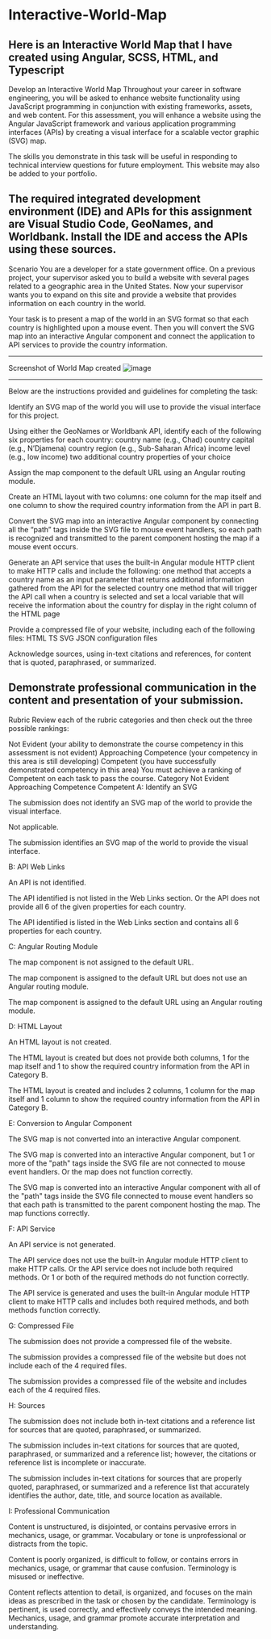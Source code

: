 # Interactive-World-Map
Here is an Interactive World Map that I have created using Angular, SCSS, HTML, and Typescript
----------------------------------------------------------------------------------------------------------------------------------------------------------------------------------------------
Develop an Interactive World Map
Throughout your career in software engineering, you will be asked to enhance website functionality using JavaScript programming in conjunction with existing frameworks, assets, and web content. For this assessment, you will enhance a website using the Angular JavaScript framework and various application programming interfaces (APIs) by creating a visual interface for a scalable vector graphic (SVG) map.

The skills you demonstrate in this task will be useful in responding to technical interview questions for future employment. This website may also be added to your portfolio.

The required integrated development environment (IDE) and APIs for this assignment are Visual Studio Code, GeoNames, and Worldbank. Install the IDE and access the APIs using these sources.
----------------------------------------------------------------------------------------------------------------------------------------------------------------------------------------------
Scenario
You are a developer for a state government office. On a previous project, your supervisor asked you to build a website with several pages related to a geographic area in the United States. Now your supervisor wants you to expand on this site and provide a website that provides information on each country in the world.

Your task is to present a map of the world in an SVG format so that each country is highlighted upon a mouse event. Then you will convert the SVG map into an interactive Angular component and connect the application to API services to provide the country information.


----------------------------------------------------------------------------------------------------------------------------------------------------------------------------------------------
Screenshot of World Map created  ![image](https://github.com/user-attachments/assets/0a592528-5fba-4a3c-8e7c-bc2f10424e69)

----------------------------------------------------------------------------------------------------------------------------------------------------------------------------------------------
Below are the instructions provided and guidelines for completing the task:

Identify an SVG map of the world you will use to provide the visual interface for this project.

Using either the GeoNames  or Worldbank  API, identify each of the following six properties for each country:
    country name (e.g., Chad)
    country capital (e.g., N’Djamena)
    country region (e.g., Sub-Saharan Africa)
    income level (e.g., low income)
two additional country properties of your choice

Assign the map component to the default URL using an Angular routing module.

Create an HTML layout with two columns: one column for the map itself and one column to show the required country information from the API in part B.

Convert the SVG map into an interactive Angular component by connecting all the “path” tags inside the SVG file to mouse event handlers, so each path is recognized and transmitted to the parent component hosting the map if a mouse event occurs.

Generate an API service that uses the built-in Angular module HTTP client to make HTTP calls and include the following:
one method that accepts a country name as an input parameter that returns additional information gathered from the API for the selected country
one method that will trigger the API call when a country is selected and set a local variable that will receive the information about the country for display in the right column of the HTML page

Provide a compressed file of your website, including each of the following files:
    HTML
    TS
    SVG
    JSON configuration files
    
Acknowledge sources, using in-text citations and references, for content that is quoted, paraphrased, or summarized.

Demonstrate professional communication in the content and presentation of your submission.
--------------------------------------------------------------------------------------------------------------------------------------------------------------------------------------------------

Rubric
Review each of the rubric categories and then check out the three possible rankings:

Not Evident (your ability to demonstrate the course competency in this assessment is not evident)
Approaching Competence (your competency in this area is still developing)
Competent (you have successfully demonstrated competency in this area)
 You must achieve a ranking of Competent on each task to pass the course.
Category
Not Evident
Approaching Competence
Competent
A: Identify an SVG

The submission does not identify an SVG map of the world to provide the visual interface.

Not applicable.

The submission identifies an SVG map of the world to provide the visual interface.

B: API Web Links

An API is not identified.

The API identified is not listed in the Web Links section. Or the API does not provide all 6 of the given properties for each country.

The API identified is listed in the Web Links section and contains all 6 properties for each country.

C: Angular Routing Module

The map component is not assigned to the default URL.

The map component is assigned to the default URL but does not use an Angular routing module.

The map component is assigned to the default URL using an Angular routing module.

D: HTML Layout

An HTML layout is not created.

The HTML layout is created but does not provide both columns, 1 for the map itself and 1 to show the required country information from the API in Category B.

The HTML layout is created and includes 2 columns, 1 column for the map itself and 1 column to show the required country information from the API in Category B.

E: Conversion to Angular Component

The SVG map is not converted into an interactive Angular component.

The SVG map is converted into an interactive Angular component, but 1 or more of the "path" tags inside the SVG file are not connected to mouse event handlers. Or the map does not function correctly.

The SVG map is converted into an interactive Angular component with all of the "path" tags inside the SVG file connected to mouse event handlers so that each path is transmitted to the parent component hosting the map. The map functions correctly.

F: API Service

An API service is not generated.

The API service does not use the built-in Angular module HTTP client to make HTTP calls. Or the API service does not include both required methods. Or 1 or both of the required methods do not function correctly.

The API service is generated and uses the built-in Angular module HTTP client to make HTTP calls and includes both required methods, and both methods function correctly.

G: Compressed File

The submission does not provide a compressed file of the website.

The submission provides a compressed file of the website but does not include each of the 4 required files.

The submission provides a compressed file of the website and includes each of the 4 required files.

H: Sources

The submission does not include both in-text citations and a reference list for sources that are quoted, paraphrased, or summarized.

The submission includes in-text citations for sources that are quoted, paraphrased, or summarized and a reference list; however, the citations or reference list is incomplete or inaccurate.

The submission includes in-text citations for sources that are properly quoted, paraphrased, or summarized and a reference list that accurately identifies the author, date, title, and source location as available.

I: Professional Communication 

Content is unstructured, is disjointed, or contains pervasive errors in mechanics, usage, or grammar. Vocabulary or tone is unprofessional or distracts from the topic.

Content is poorly organized, is difficult to follow, or contains errors in mechanics, usage, or grammar that cause confusion. Terminology is misused or ineffective.

Content reflects attention to detail, is organized, and focuses on the main ideas as prescribed in the task or chosen by the candidate. Terminology is pertinent, is used correctly, and effectively conveys the intended meaning. Mechanics, usage, and grammar promote accurate interpretation and understanding.

